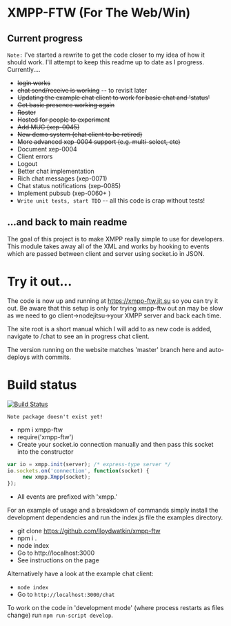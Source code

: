 # XMPP-FTW (For The Web/Win)

## Current progress

```Note:``` I've started a rewrite to get the code closer to my idea of how it should work. 
I'll attempt to keep this readme up to date as I progress. Currently....

- <del>login works</del>
- <del>chat send/receive is working</del> -- to revisit later
- <del>Updating the example chat client to work for basic chat and 'status'</del>
- <del>Get basic presence working again</del>
- <del>Roster</del>
- <del>Hosted for people to experiment</del>
- <del>Add MUC (xep-0045)</del>
- <del>New demo system (chat client to be retired)</del>
- <del>More advanced xep-0004 support (e.g. multi-select, etc)</del>
- Document xep-0004 
- Client errors
- Logout
- Better chat implementation
- Rich chat messages (xep-0071)
- Chat status notifications (xep-0085)
- Implement pubsub (xep-0060+ )
- ```Write unit tests, start TDD``` -- all this code is crap without tests!

## ...and back to main readme

The goal of this project is to make XMPP really simple to use for developers. This module takes away all of the XML and works by hooking to events which are passed between client and server using socket.io in JSON.

# Try it out...

The code is now up and running at https://xmpp-ftw.jit.su so you can try it out. Be aware that this setup is only for trying xmpp-ftw out
 an may be slow as we need to go client->nodejitsu->your XMPP server and back each time.

The site root is a short manual which I will add to as new code is added, navigate to /chat to see an in progress chat client.

The version running on the website matches 'master' branch here and auto-deploys with commits.

# Build status

[![Build Status](https://secure.travis-ci.org/lloydwatkin/xmpp-ftw.png)](http://travis-ci.org/lloydwatkin/xmpp-ftw)

``` Note package doesn't exist yet! ```

* npm i xmpp-ftw
* require('xmpp-ftw')
* Create your socket.io connection manually and then pass this socket into the constructor

```javascript
var io = xmpp.init(server); /* express-type server */
io.sockets.on('connection', function(socket) {
     new xmpp.Xmpp(socket);       
});
```
* All events are prefixed with 'xmpp.'

For an example of usage and a breakdown of commands simply install the development dependencies and run the index.js file the examples directory.

* git clone https://github.com/lloydwatkin/xmpp-ftw
* npm i .
* node index
* Go to http://localhost:3000
* See instructions on the page

Alternatively have a look at the example chat client:

* ```node index```
* Go to ```http://localhost:3000/chat```

To work on the code in 'development mode' (where process restarts as files change) run `npm run-script develop`.
